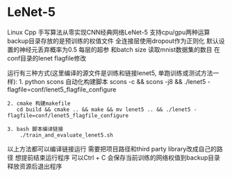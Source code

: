 # LeNet-5
Linux Cpp 手写算法从零实现CNN经典网络LeNet-5
支持cpu/gpu两种运算  
backup目录存放的是预训练的权值文件 
全连接层使用dropout作为正则化 默认设置的神经元丢弃概率为0.5 
每层的超参 和batch size 读取mnist数据集的数目 在conf目录的lenet flagfile修改

运行有三种方式(这里编译的源文件是训练和链接lenet5, 单跑训练或测试方法一样):
    1. python scons 自动化构建脚本
       scons -c && scons -j8 && ./lenet5 -flagfile=conf/lenet5_flagfile_configure

    2. cmake 构建makefile
       cd build && cmake .. && make && mv lenet5 .. && ./lenet5 -flagfile=conf/lenet5_flagfile_configure

    3. bash 脚本编译链接
        ./train_and_evaluate_lenet5.sh
以上方法都可以编译链接运行 需要把项目路径和third party library改成自己的路径
想提前结束运行程序 可以Ctrl + C 会保存当前训练的网络权值到backup目录 释放资源后退出程序
       

